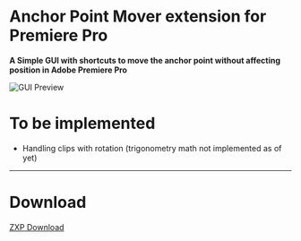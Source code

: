 # Anchor Point Mover extension for Premiere Pro

**A Simple GUI with shortcuts to move the anchor point without affecting position in Adobe Premiere Pro**

![GUI Preview](https://i.imgur.com/LdvVUkA.gif)


# To be implemented
* Handling clips with rotation (trigonometry math not implemented as of yet)

---
# Download
[ZXP Download](https://github.com/Otriggad/premiere-anchor-point-mover/releases)
